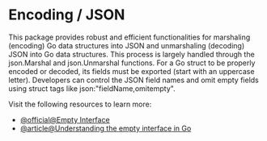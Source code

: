 # Encoding / JSON

This package provides robust and efficient functionalities for marshaling (encoding) Go data structures into JSON and unmarshaling (decoding) JSON into Go data structures. This process is largely handled through the json.Marshal and json.Unmarshal functions. For a Go struct to be properly encoded or decoded, its fields must be exported (start with an uppercase letter). Developers can control the JSON field names and omit empty fields using struct tags like json:"fieldName,omitempty".

Visit the following resources to learn more:

- [@official@Empty Interface](https://go.dev/tour/methods/14)
- [@article@Understanding the empty interface in Go](https://dev.to/flrnd/understanding-the-empty-interface-in-go-4652)